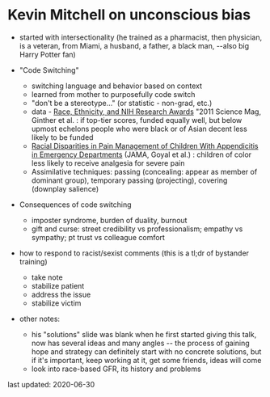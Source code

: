 # Kevin Mitchell on unconscious bias

- started with intersectionality (he trained as a pharmacist, then physician, is a veteran, from Miami, a husband, a father, a black man, --also big Harry Potter fan)

- "Code Switching"
    - switching language and behavior based on context
    - learned from mother to purposefully code switch
    - "don't be a stereotype..." (or statistic - non-grad, etc.)
    - data - [Race, Ethnicity, and NIH Research Awards](https://science.sciencemag.org/content/333/6045/1015) "2011 Science Mag, Ginther et al. : if top-tier scores, funded equally well, but below upmost echelons people who were black or of Asian decent less likely to be funded
    - [Racial Disparities in Pain Management of Children With Appendicitis in Emergency Departments](https://jamanetwork.com/journals/jamapediatrics/fullarticle/2441797) (JAMA, Goyal et al.) : children of color less likely to receive analgesia for severe pain
    - Assimilative techniques: passing (concealing: appear as member of dominant group), temporary passing (projecting), covering (downplay salience)

- Consequences of code switching
    - imposter syndrome, burden of duality, burnout
    - gift and curse: street credibility vs professionalism; empathy vs sympathy; pt trust vs colleague comfort

- how to respond to racist/sexist comments (this is a tl;dr of bystander training)
    - take note
    - stabilize patient
    - address the issue
    - stabilize victim

- other notes:
    - his "solutions" slide was blank when he first started giving this talk, now has several ideas and many angles -- the process of gaining hope and strategy can definitely start with no concrete solutions, but if it's important, keep working at it, get some friends, ideas will come
    - look into race-based GFR, its history and problems

last updated: 2020-06-30
